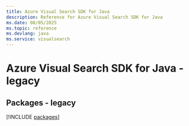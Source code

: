 ```yaml
---
title: Azure Visual Search SDK for Java
description: Reference for Azure Visual Search SDK for Java
ms.date: 08/05/2025
ms.topic: reference
ms.devlang: java
ms.service: visualsearch
---
```

# Azure Visual Search SDK for Java - legacy
## Packages - legacy
[!INCLUDE [packages](visual-search-index.md)]